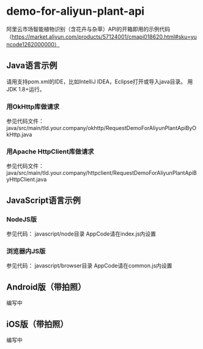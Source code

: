 # demo-for-aliyun-plant-api
阿里云市场智能植物识别（含花卉与杂草）API的开箱即用的示例代码（https://market.aliyun.com/products/57124001/cmapi018620.html#sku=yuncode1262000000）

## Java语言示例

  请用支持pom.xml的IDE，比如IntelliJ IDEA，Eclipse打开或导入java目录。
  用JDK 1.8+运行。

### 用OkHttp库做请求
  参见代码文件：java/src/main/tld.your.company/okhttp/RequestDemoForAliyunPlantApiByOkHttp.java
  
### 用Apache HttpClient库做请求
  参见代码文件：java/src/main/tld.your.company/httpclient/RequestDemoForAliyunPlantApiByHttpClient.java

## JavaScript语言示例

### NodeJS版
  参见代码： javascript/node目录
  AppCode请在index.js内设置
  
### 浏览器内JS版
  参见代码： javascript/browser目录
  AppCode请在common.js内设置
  
## Android版（带拍照）
  编写中
  
## iOS版（带拍照）
  编写中